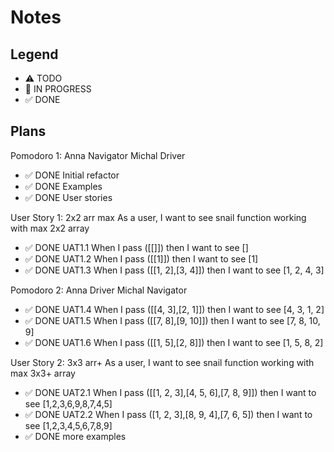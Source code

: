 # Notes

## Legend

- ⚠ TODO
- 🚧 IN PROGRESS
- ✅ DONE

## Plans

Pomodoro 1:
Anna Navigator Michal Driver

- ✅ DONE Initial refactor
- ✅ DONE Examples
- ✅ DONE User stories

User Story 1: 2x2 arr max
As a user, I want to see snail function working with max 2x2 array

- ✅ DONE UAT1.1 When I pass ([[]]) then I want to see []
- ✅ DONE UAT1.2 When I pass ([[1]]) then I want to see [1]
- ✅ DONE UAT1.3 When I pass ([[1, 2],[3, 4]]) then I want to see [1, 2, 4, 3]

Pomodoro 2:
Anna Driver Michal Navigator

- ✅ DONE UAT1.4 When I pass ([[4, 3],[2, 1]]) then I want to see [4, 3, 1, 2]
- ✅ DONE UAT1.5 When I pass ([[7, 8],[9, 10]]) then I want to see [7, 8, 10, 9]
- ✅ DONE UAT1.6 When I pass ([[1, 5],[2, 8]]) then I want to see [1, 5, 8, 2]

User Story 2: 3x3 arr+
As a user, I want to see snail function working with max 3x3+ array

- ✅ DONE UAT2.1 When I pass ([[1, 2, 3],[4, 5, 6],[7, 8, 9]]) then I want to see [1,2,3,6,9,8,7,4,5]
- ✅ DONE UAT2.2 When I pass ([1, 2, 3],[8, 9, 4],[7, 6, 5]) then I want to see [1,2,3,4,5,6,7,8,9]
- ✅ DONE more examples
